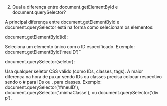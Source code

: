 2. Qual a diferença entre document.getElementById e document.querySelector?

A principal diferença entre document.getElementById e document.querySelector está na forma como selecionam os elementos:

document.getElementById(id):

Seleciona um elemento único com o ID especificado.
Exemplo: document.getElementById('meuID')``

document.querySelector(seletor):

Usa qualquer seletor CSS válido (como IDs, classes, tags).
A maior diferença na hora de puxar sendo IDs ou classes precisa colocar respectivo sendo o # para IDs ou . para classes.
Exemplo: document.querySelector('#meuID'), document.querySelector('.minhaClasse'), ou document.querySelector('div p').